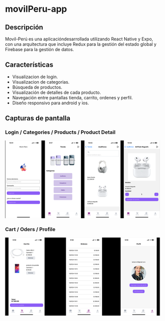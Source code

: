 # movilPeru-app

## Descripción
Movil-Perú es una aplicacióndesarrollada utilizando React Native y Expo, con una arquitectura que incluye Redux para la gestión del estado global y Firebase para la gestión de datos.

## Características
- Visualizacion de login.
- Visualizacion de categorias.
- Búsqueda de productos.
- Visualización de detalles de cada producto.
- Navegación entre pantallas tienda, carrito, ordenes y perfil.
- Diseño responsivo para android y ios.

## Capturas de pantalla

### Login / Categories / Products / Product Detail
![Login / Categories / Products / Product Detail](./assets/capturas/capturasLog.PNG)


### Cart / Oders / Profile
![Cart / Orders / Profile](./assets/capturas/capturasCart.PNG)

